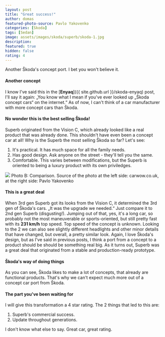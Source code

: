 ```yaml
---
layout: post
title: "Great success!"
author: domas
featured-photo-source: Pavlo Yakovenko
categories: [Skoda]
tags: [Sedan]
image: assets/images/skoda/superb/skoda-1.jpg
description:
featured: true
hidden: false
rating: 4
---
```


Another Škoda's concept port. I bet you won't believe it.

#### Another concept

I know I've said this in the [**Enyaq**]({{ site.github.url }}/skoda-enyaq) post, I'll say it again: „You know what I mean if you've ever looked up „Škoda concept cars“ on the internet.“ As of now, I can't think of a car manufacturer with more concept cars than Škoda.

#### No wonder this is the best selling Škoda!

Superb originated from the Vision C, which already looked like a real product that was already done. This shouldn't have even been a concept car at all! Why is the Superb the most selling Škoda so far? Let's see:
1. It's practical. It has much space for all the family needs.
2. Has good design. Ask anyone on the street - they'll tell you the same.
3. Comfortable. This varies between modifications, but the Superb is oriented to being a luxury product with its own priviledges.

<div class="photo-credit">
    <img src="{{ site.baseurl }}/assets/images/skoda/superb/skoda-2.jpg" class="featured-image img-fluid">
    <a>Photo B: Comparison. Source of the photo at the left side: carwow.co.uk, at the right side: Pavlo Yakovenko</a>
</div>

#### This is a great deal

When 3rd gen Superb got its looks from the Vision C, it determined the 3rd gen of Škoda's cars. „It was the upgrade we needed.“ Just compare it to 2nd gen Superb (disgusting!). Jumping out of that, yes, it's a long car, so probably not the most maneuverable or sports-oriented, but still pretty fast with its **231 km/h** top speed. Top speed of the concept is unknown. Looking to the 2 we can also see slightly different headlights and other minor details that have changed, but overall, a pretty similar look. Again, I love Škoda's design, but as I've said in previous posts, I think a port from a concept to a product should be should be something real big. As it turns out, Superb was a great deal that originated from a stable and production-ready prototype.

#### Škoda's way of doing things

As you can see, Škoda likes to make a lot of concepts, that already are functional products. That's why we can't expect much more out of a concept car port from Škoda.

#### The part you've been waiting for

I will give this transformation a 4 star rating. The 2 things that led to this are:
1. Superb's commercial success.
2. Update throughout generations.

I don't know what else to say. Great car, great rating.